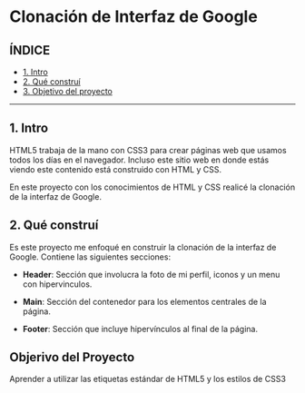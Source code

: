 # Clonación de Interfaz de Google

## ÍNDICE

* [1. Intro](https://github.com/DeyHdz/cloninterfazdegoogle/blob/main/README.md#1-intro)
* [2. Qué construí](https://github.com/DeyHdz/cloninterfazdegoogle/blob/main/README.md#2-qu%C3%A9-constru%C3%AD)
* [3. Objetivo del proyecto](https://github.com/DeyHdz/cloninterfazdegoogle/blob/main/README.md#objerivo-del-proyecto)

****

## 1. Intro
HTML5 trabaja de la mano con CSS3 para crear páginas web que usamos todos los días en el navegador. Incluso este sitio web en donde estás viendo este contenido está construido con HTML y CSS.

En este proyecto con los conocimientos de HTML y CSS realicé la clonación de la interfaz de Google.

## 2. Qué construí
Es este proyecto me enfoqué en construir la clonación de la interfaz de Google. Contiene las siguientes secciones:

* **Header**: Sección que involucra la foto de mi perfil, iconos y un menu con hipervinculos.

* **Main**: Sección del contenedor para los elementos centrales de la página.

* **Footer**: Sección que incluye hipervínculos al final de la página.

## Objerivo del Proyecto
Aprender a utilizar las etiquetas estándar de HTML5 y los estilos de CSS3
